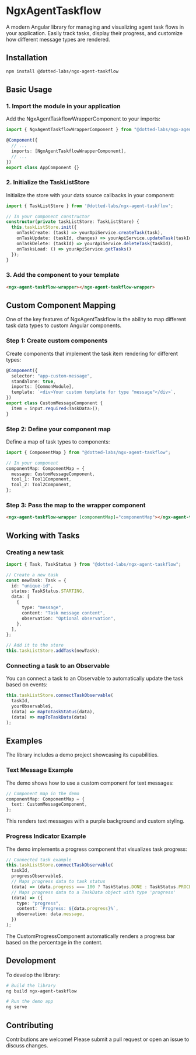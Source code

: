# NgxAgentTaskflow

A modern Angular library for managing and visualizing agent task flows in your application. Easily track tasks, display their progress, and customize how different message types are rendered.

## Installation

```bash
npm install @dotted-labs/ngx-agent-taskflow
```

## Basic Usage

### 1. Import the module in your application

Add the NgxAgentTaskflowWrapperComponent to your imports:

```typescript
import { NgxAgentTaskflowWrapperComponent } from "@dotted-labs/ngx-agent-taskflow";

@Component({
  // ...
  imports: [NgxAgentTaskflowWrapperComponent],
  // ...
})
export class AppComponent {}
```

### 2. Initialize the TaskListStore

Initialize the store with your data source callbacks in your component:

```typescript
import { TaskListStore } from '@dotted-labs/ngx-agent-taskflow';

// In your component constructor
constructor(private taskListStore: TaskListStore) {
  this.taskListStore.init({
    onTaskCreate: (task) => yourApiService.createTask(task),
    onTaskUpdate: (taskId, changes) => yourApiService.updateTask(taskId, changes),
    onTaskDelete: (taskId) => yourApiService.deleteTask(taskId),
    onTasksLoad: () => yourApiService.getTasks()
  });
}
```

### 3. Add the component to your template

```html
<ngx-agent-taskflow-wrapper></ngx-agent-taskflow-wrapper>
```

## Custom Component Mapping

One of the key features of NgxAgentTaskflow is the ability to map different task data types to custom Angular components.

### Step 1: Create custom components

Create components that implement the task item rendering for different types:

```typescript
@Component({
  selector: "app-custom-message",
  standalone: true,
  imports: [CommonModule],
  template: `<div>Your custom template for type "message"</div>`,
})
export class CustomMessageComponent {
  item = input.required<TaskData>();
}
```

### Step 2: Define your component map

Define a map of task types to components:

```typescript
import { ComponentMap } from "@dotted-labs/ngx-agent-taskflow";

// In your component
componentMap: ComponentMap = {
  message: CustomMessageComponent,
  tool_1: Tool1Component,
  tool_2: Tool2Component,
};
```

### Step 3: Pass the map to the wrapper component

```html
<ngx-agent-taskflow-wrapper [componentMap]="componentMap"></ngx-agent-taskflow-wrapper>
```

## Working with Tasks

### Creating a new task

```typescript
import { Task, TaskStatus } from "@dotted-labs/ngx-agent-taskflow";

// Create a new task
const newTask: Task = {
  id: "unique-id",
  status: TaskStatus.STARTING,
  data: [
    {
      type: "message",
      content: "Task message content",
      observation: "Optional observation",
    },
  ],
};

// Add it to the store
this.taskListStore.addTask(newTask);
```

### Connecting a task to an Observable

You can connect a task to an Observable to automatically update the task based on events:

```typescript
this.taskListStore.connectTaskObservable(
  taskId,
  yourObservable$,
  (data) => mapToTaskStatus(data),
  (data) => mapToTaskData(data)
);
```

## Examples

The library includes a demo project showcasing its capabilities.

### Text Message Example

The demo shows how to use a custom component for text messages:

```typescript
// Component map in the demo
componentMap: ComponentMap = {
  text: CustomMessageComponent,
};
```

This renders text messages with a purple background and custom styling.

### Progress Indicator Example

The demo implements a progress component that visualizes task progress:

```typescript
// Connected task example
this.taskListStore.connectTaskObservable(
  taskId,
  progressObservable$,
  // Maps progress data to task status
  (data) => (data.progress === 100 ? TaskStatus.DONE : TaskStatus.PROCESSING),
  // Maps progress data to a TaskData object with type 'progress'
  (data) => ({
    type: "progress",
    content: `Progress: ${data.progress}%`,
    observation: data.message,
  })
);
```

The CustomProgressComponent automatically renders a progress bar based on the percentage in the content.

## Development

To develop the library:

```bash
# Build the library
ng build ngx-agent-taskflow

# Run the demo app
ng serve
```

## Contributing

Contributions are welcome! Please submit a pull request or open an issue to discuss changes.
